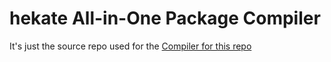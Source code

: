 hekate All-in-One Package Compiler
===========================

It's just the source repo used for the [Compiler for this repo](https://github.com/tumGER/SDFilesSwitch)